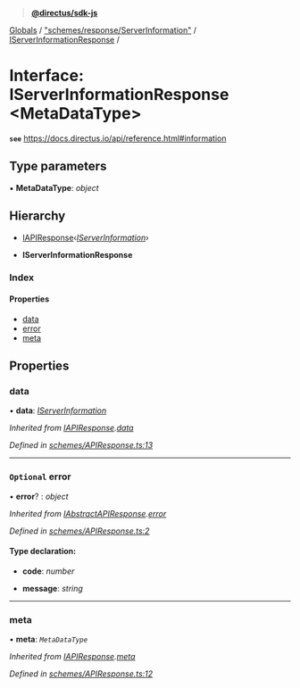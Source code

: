 > **[@directus/sdk-js](../README.md)**

[Globals](../README.md) / ["schemes/response/ServerInformation"](../modules/_schemes_response_serverinformation_.md) / [IServerInformationResponse](_schemes_response_serverinformation_.iserverinformationresponse.md) /

# Interface: IServerInformationResponse <**MetaDataType**>

**`see`** https://docs.directus.io/api/reference.html#information

## Type parameters

▪ **MetaDataType**: *object*

## Hierarchy

  * [IAPIResponse](_schemes_apiresponse_.iapiresponse.md)‹*[IServerInformation](_schemes_directus_serverinformation_.iserverinformation.md)*›

  * **IServerInformationResponse**

### Index

#### Properties

* [data](_schemes_response_serverinformation_.iserverinformationresponse.md#data)
* [error](_schemes_response_serverinformation_.iserverinformationresponse.md#optional-error)
* [meta](_schemes_response_serverinformation_.iserverinformationresponse.md#meta)

## Properties

###  data

• **data**: *[IServerInformation](_schemes_directus_serverinformation_.iserverinformation.md)*

*Inherited from [IAPIResponse](_schemes_apiresponse_.iapiresponse.md).[data](_schemes_apiresponse_.iapiresponse.md#data)*

*Defined in [schemes/APIResponse.ts:13](https://github.com/janbiasi/sdk-js/blob/b445ae7/src/schemes/APIResponse.ts#L13)*

___

### `Optional` error

• **error**? : *object*

*Inherited from [IAbstractAPIResponse](_schemes_apiresponse_.iabstractapiresponse.md).[error](_schemes_apiresponse_.iabstractapiresponse.md#optional-error)*

*Defined in [schemes/APIResponse.ts:2](https://github.com/janbiasi/sdk-js/blob/b445ae7/src/schemes/APIResponse.ts#L2)*

#### Type declaration:

* **code**: *number*

* **message**: *string*

___

###  meta

• **meta**: *`MetaDataType`*

*Inherited from [IAPIResponse](_schemes_apiresponse_.iapiresponse.md).[meta](_schemes_apiresponse_.iapiresponse.md#meta)*

*Defined in [schemes/APIResponse.ts:12](https://github.com/janbiasi/sdk-js/blob/b445ae7/src/schemes/APIResponse.ts#L12)*